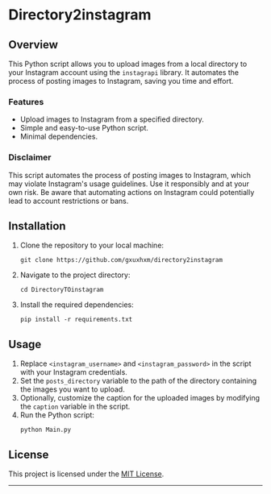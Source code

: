 # Directory2instagram

## Overview
This Python script allows you to upload images from a local directory to your Instagram account using the `instagrapi` library. It automates the process of posting images to Instagram, saving you time and effort.

### Features
- Upload images to Instagram from a specified directory.
- Simple and easy-to-use Python script.
- Minimal dependencies.

### Disclaimer
This script automates the process of posting images to Instagram, which may violate Instagram's usage guidelines. Use it responsibly and at your own risk. Be aware that automating actions on Instagram could potentially lead to account restrictions or bans.

## Installation
1. Clone the repository to your local machine:
   ```
   git clone https://github.com/gxuxhxm/directory2instagram
   ```

2. Navigate to the project directory:
   ```
   cd DirectoryTOinstagram
   ```

3. Install the required dependencies:
   ```
   pip install -r requirements.txt
   ```

## Usage
1. Replace `<instagram_username>` and `<instagram_password>` in the script with your Instagram credentials.
2. Set the `posts_directory` variable to the path of the directory containing the images you want to upload.
3. Optionally, customize the caption for the uploaded images by modifying the `caption` variable in the script.
4. Run the Python script:
   ```
   python Main.py
   ```

## License
This project is licensed under the [MIT License](LICENSE).

---
